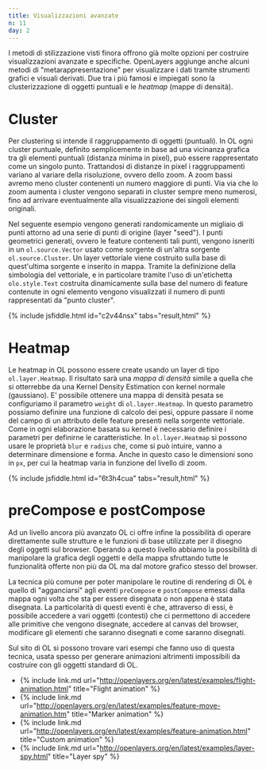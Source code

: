 ```yaml
---
title: Visualizzazioni avanzate
n: 11
day: 2
---
```

I metodi di stilizzazione visti finora offrono già molte opzioni per costruire visualizzazioni avanzate e specifiche. OpenLayers aggiunge anche alcuni metodi di "metarappresentazione" per visualizzare i dati tramite strumenti grafici e visuali derivati. Due tra i più famosi e impiegati sono la clusterizzazione di oggetti puntuali e le _heatmap_ (mappe di densità).

Cluster
=======
Per clustering si intende il raggruppamento di oggetti (puntuali). In OL ogni cluster puntuale, definito semplicemente in base ad una vicinanza grafica tra gli elementi puntuali (distanza minima in pixel), può essere rappresentato come un singolo punto. Trattandosi di distanze in pixel i raggruppamenti variano al variare della risoluzione, ovvero dello zoom. A zoom bassi avremo meno cluster contenenti un numero maggiore di punti. Via via che lo zoom aumenta i cluster vengono separati in cluster sempre meno numerosi, fino ad arrivare eventualmente alla visualizzazione dei singoli elementi originali.

Nel seguente esempio vengono generati randomicamente un migliaio di punti attorno ad una serie di punti di origine (layer "seed"). I punti geometrici generati, ovvero le feature contenenti tali punti, vengono isneriti in un `ol.source.Vector` usato come sorgente di un'altra sorgente `ol.source.Cluster`. Un layer vettoriale viene costruito sulla base di quest'ultima sorgente e inserito in mappa. Tramite la definizione della simbologia del vettoriale, e in particolare tramite l'uso di un'etichetta `olo.style.Text` costruita dinamicamente sulla base del numero di feature contenute in ogni elemento vengono visualizzati il numero di punti rappresentati da "punto cluster".

{% include jsfiddle.html id="c2v44nsx" tabs="result,html" %}

Heatmap
=======
Le heatmap in OL possono essere create usando un layer di tipo `ol.layer.Heatmap`. Il risultato sarà una _mappa di densità_ simile a quella che si otterrebbe da una Kernel Density Estimation con kernel normale (gaussiano). E' possibile ottenere una mappa di densità pesata se configuriamo il parametro `weight` di `ol.layer.Heatmap`. In questo parametro possiamo definire una funzione di calcolo dei pesi, oppure passare il nome del campo di un attributo delle feature presenti nella sorgente vettoriale.
Come in ogni elaborazione basata su kernel è necessario definire i parametri per definirne le caratteristiche. In `ol.layer.Heatmap` si possono usare le proprietà `blur` e `radius` che, come si può intuire, vanno a determinare dimensione e forma. Anche in questo caso le dimensioni sono in `px`, per cui la heatmap varia in funzione del livello di zoom.

{% include jsfiddle.html id="6t3h4cua" tabs="result,html" %}

preCompose e postCompose
===========
Ad un livello ancora più avanzato OL ci offre infine la possibilità di operare direttamente sulle strutture e le funzioni di base utilizzate per il disegno degli oggetti sul browser. Operando a questo livello abbiamo la possibilità di manipolare la grafica degli oggetti e della mappa sfruttando tutte le funzionalità offerte non più da OL ma dal motore grafico stesso del browser.

La tecnica più comune per poter manipolare le routine di rendering di OL è quello di "agganciarsi" agli eventi `preCompose` e `postCompose` emessi dalla mappa ogni volta che sta per essere disegnata o non appena è stata disegnata. La particolarità di questi eventi è che, attraverso di essi, è possibile accedere a vari oggetti (contesti) che ci permettono di accedere alle primitive che vengono disegnate, accedere al canvas del browser, modificare gli elementi che saranno disegnati e come saranno disegnati. 

Sul sito di OL si possono trovare vari esempi che fanno uso di questa tecnica, usata spesso per generare animazioni altrimenti impossibili da costruire con gli oggetti standard di OL.

* {% include link.md url="http://openlayers.org/en/latest/examples/flight-animation.html" title="Flight animation" %}
* {% include link.md url="http://openlayers.org/en/latest/examples/feature-move-animation.htm" title="Marker animation" %}
* {% include link.md url="http://openlayers.org/en/latest/examples/feature-animation.html" title="Custom animation" %}
* {% include link.md url="http://openlayers.org/en/latest/examples/layer-spy.html" title="Layer spy" %}